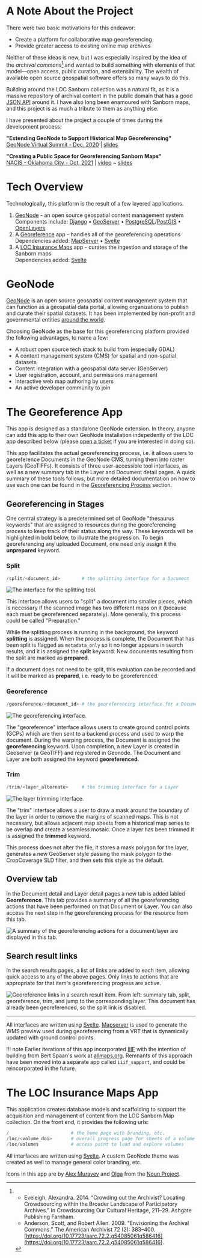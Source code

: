 # A Note About the Project

There were two basic motivations for this endeavor:

- Create a platform for collaborative map georeferencing
- Provide greater access to existing online map archives

Neither of these ideas is new, but I was especially inspired by the idea of the *archival commons*[^1] and wanted to build something with elements of that model&mdash;open access, public curation, and extensibility. The wealth of available open source geospatial software offers so many ways to do this.

Building around the LOC Sanborn collection was a natural fit, as it is a massive repository of archival content in the public domain that has a good [JSON API](https://libraryofcongress.github.io/data-exploration/) around it. I have also long been enamoured with Sanborn maps, and this project is as much a tribute to them as anything else.

I have presented about the project a couple of times during the development process:

**"Extending GeoNode to Support Historical Map Georeferencing"** <br>
[GeoNode Virtual Summit - Dec. 2020](https://summit.geonode.org/schedule/#session-110) | [slides](https://docs.google.com/presentation/d/e/2PACX-1vSwbTO3jKrwGFKwouZdPSWfQVB3sws8I7bdH_CiSoNTt3l3wefu3s50NAxXn4N7M9CkW09hf9xZh63j/pub?start=false&loop=false&delayms=3000)

**"Creating a Public Space for Georeferencing Sanborn Maps"** <br>
[NACIS - Oklahoma City - Oct. 2021](https://nacis2021.sched.com/event/lXOu/cartographic-resources) | [video](https://www.youtube.com/watch?v=g7agzL4G5q8) ~ [slides](https://docs.google.com/presentation/d/10khtmm8TOkZpsWNo-Yfvip4HqXHhwrPycIJYsBg1mA4/edit?usp=sharing)

# Tech Overview

Technologically, this platform is the result of a few layered applications.

1. [GeoNode](https://geonode.org) - an open source geospatial content management system<br>
    Components include: [Django](https://django.org) &#8226; 
                [GeoServer](https://geoserver.org) &#8226; 
                [PostgreSQL](https://postgresql.org)/[PostGIS](https://postgis.net) &#8226;
                [OpenLayers](https://openlayers.org)
2. A [Georeference](#the-georeference-app) app - handles all of the georeferencing operations<br>
    Dependencies added: [MapServer](https://mapserver.org) &#8226;
                [Svelte](https://svelte.dev)
3. A [LOC Insurance Maps](#the-loc-insurance-maps-app) app - curates the ingestion and storage of the Sanborn maps<br>
    Dependencies added: [Svelte](https://svelte.dev)

# GeoNode

[GeoNode](https://geonode.org) is an open source geospatial content management system that can function as a geospatial data portal, allowing organizations to publish and curate their spatial datasets. It has been implemented by non-profit and governmental entities [around the world](https://geonode.org/gallery/).

Choosing GeoNode as the base for this georeferencing platform provided the following advantages, to name a few:

- A robust open source tech stack to build from (especially GDAL)
- A content management system (CMS) for spatial and non-spatial datasets
- Content integration with a geospatial data server (GeoServer)
- User registration, account, and permissions management
- Interactive web map authoring by users
- An active developer community to join

# The Georeference App

This app is designed as a standalone GeoNode extension. In theory, anyone can add this app to their own GeoNode installation indepedently of the LOC app described below (please [open a ticket](https://github.com/mradamcox/loc-insurancemaps/issues) if you are interested in doing so).

This app facilitates the actual georeferencing process, i.e. it allows users to georeference Documents in the GeoNode CMS, turning them into raster Layers (GeoTIFFs). It consists of three user-accessible tool interfaces, as well as a new summary tab in the Layer and Document detail pages. A quick summary of these tools follows, but more detailed documentation on how to use each one can be found in the [Georeferencing Process](/georeferencing-process) section.

## Georeferencing in Stages

One central strategy is a predetermined set of GeoNode "thesaurus keywords" that are assigned to resources during the georeferencing process to keep track of their status along the way. These keywords will be highlighted in bold below, to illustrate the progression. To begin georeferencing any uploaded Document, one need only assign it the **unprepared** keyword.

### Split

```python
/split/<document_id>		# the splitting interface for a Document
```

![The interface for the splitting tool.](img/split-interface.png)

This interface allows users to "split" a document into smaller pieces, which is necessary if the scanned image has two different maps on it (because each must be georeferenced separately). More generally, this process could be called "Preparation."

While the splitting process is running in the background, the keyword **splitting** is assigned. When the process is complete, the Document that has been split is flagged as `metadata_only` so it no longer appears in search results, and it is assigned the **split** keyword. New documents resulting from the split are marked as **prepared**.

If a document does not need to be split, this evaluation can be recorded and it will be marked as **prepared**, i.e. ready to be georeferenced.

### Georeference

```python
/georeference/<document_id>	# the georeferencing interface for a Document
```

![The georeferencing interface.](img/georeference-interface.png)

The "georeference" interface allows users to create ground control points (GCPs) which are then sent to a backend process and used to warp the document. During the warping process, the Document is assigned the **georeferencing** keyword. Upon completion, a new Layer is created in Geoserver (a GeoTIFF) and registered in Geonode. The Document and Layer are both assigned the keyword **georeferenced**.

### Trim

```python
/trim/<layer_alternate>	    # the trimming interface for a Layer
```

![The layer trimming interface.](img/trim-interface.png)

The "trim" interface allows a user to draw a mask around the boundary of the layer in order to remove the margins of scanned maps. This is not necessary, but allows adjacent map sheets from a historical map series to be overlap and create a seamless mosaic. Once a layer has been trimmed it is assigned the **trimmed** keyword.

This process does not alter the file, it stores a mask polygon for the layer, generates a new GeoServer style passing the mask polygon to the CropCoverage SLD filter, and then sets this style as the default.

## Overview tab

In the Document detail and Layer detail pages a new tab is added labled **Georeference**. This tab provides a summary of all the georeferencing actions that have been performed on that Document or Layer. You can also access the next step in the georeferencing process for the resource from this tab.

![A summary of the georeferencing actions for a document/layer are displayed in this tab.](img/georeference-tab.png)

## Search result links

In the search results pages, a list of links are added to each item, allowing quick access to any of the above pages. Only links to actions that are appropriate for that item's georeferencing progress are active.

![Georeference links in a search result item. From left: summary tab, split, georeference, trim, and jump to the corresponding layer. This document has already been georeferenced, so the split link is disabled.](img/search-item.png)

<hr>

All interfaces are written using [Svelte](https://svelte.dev). [Mapserver](https://mapserver.org) is used to generate the WMS preview used during georeferencing from a VRT that is dynamically updated with ground control points.

!!! note
    Earlier iterations of this app incorporated [IIIF](https://iiif.org) with the intention of building from Bert Spaan's work at [allmaps.org](https://allmaps.org). Remnants of this approach have been moved into a separate app called `iiif_support`, and could be reincorporated in the future.

# The LOC Insurance Maps App

This application creates database models and scaffolding to support the acquisition and management of content from the LOC Sanborn Map collection. On the front end, it provides the following urls:

```python
/						# the home page with branding, etc.
/loc/<volume_doi>		# overall progress page for sheets of a volume
/loc/volumes			# access point to load and explore volumes
```

All interfaces are written using [Svelte](https://svelte.dev). A custom GeoNode theme was created as well to manage general color branding, etc.

Icons in this app are by [Alex Muravev](https://thenounproject.com/alex2900/) and [Olga](https://thenounproject.com/olgamur_2015/) from the [Noun Project](https://thenounproject.com).

[^1]:
    - Eveleigh, Alexandra. 2014. “Crowding out the Archivist? Locating Crowdsourcing within the Broader Landscape of Participatory Archives.” In Crowdsourcing Our Cultural Heritage, 211–29. Ashgate Publishing Farnham.
    - Anderson, Scott, and Robert Allen. 2009. “Envisioning the Archival Commons.” The American Archivist 72 (2): 383–400. [https://doi.org/10.17723/aarc.72.2.g54085061q586416](https://doi.org/10.17723/aarc.72.2.g54085061q586416).
